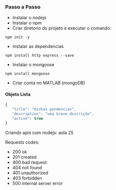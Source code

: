  ### Passo a Passo
 
 - Instalar o nodejs
 - Instalar o npm
 - Criar diretorio do projeto e executar o comando:
 ```
 npm init -y
 ```
 - Instalar as dependencias
 ```
 npm install http express --save
 ```

 - Instalar o mongoose
 ```
 npm install mongoose
 ```

 - Criar conta no MATLAB (mongoDB)

#### Objeto Lista

 ```javascript
 {
    "title": "minhas pendencias",
    "description": "uma breve descrição",
    "active": true
}
```
Criando apis com nodejs: aula 25


Requests codes:
 - 200 ok
 - 201 created
 - 400 bad request
 - 404 not found
 - 401 unauthorized
 - 403 forbidden
 - 500 internal server error